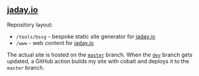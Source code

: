 ## [jaday.io](https://jaday.io)

Repository layout:
  - `/tools/bssg` - bespoke static site generator for [jaday.io](https://jaday.io)
  - `/www` - web content for [jaday.io](https://jaday.io)

The actual site is hosted on the [`master`](https://github.com/z2oh/z2oh.github.io/tree/master) branch. When the [`dev`](https://github.com/z2oh/z2oh.github.io/) branch gets updated, a GitHub action builds my site with cobalt and deploys it to the `master` branch.
